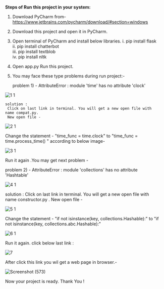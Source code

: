 **Steps of Run this project in your system:**


1. Download PyCharm from- https://www.jetbrains.com/pycharm/download/#section=windows
2. Download this project and open it in PyCharm.
3. Open terminal of PyCharm and install below libraries.
    i. pip install flask  
    ii. pip install chatterbot  
    iii. pip install textblob  
    iv. pip install nltk  
4. Open app.py Run this project.
5. You may face these type problems during run project:-

    problem 1) -  AttributeError : module 'time' has no attribute 'clock'
       
![1 1](https://user-images.githubusercontent.com/75558691/169472505-408019ae-2b3f-493e-b62f-bab1fa0b164a.png)

    solution : 
     Click on last link in terminal. You will get a new open file with name compat.py.
     New open file -
![2 1](https://user-images.githubusercontent.com/75558691/169469986-2be5d523-9b51-4d3d-94e5-fa5181b5ffc0.png)

 Change the statement - "time_func = time.clock" to "time_func = time.process_time() "
   according to below image-

![3 1](https://user-images.githubusercontent.com/75558691/169470691-fb60bb1a-6af7-43b0-bdc0-30d30e2e8eab.png)
 

Run it again .You may get next problem -

   problem 2) -  AttributeError : module 'collections' has no attribute 'Hashtable'
 

![4 1](https://user-images.githubusercontent.com/75558691/169471431-387e97a3-2813-4879-a6a7-08740c3c8d5c.png)

 solution : 
     Click on last link in terminal. You will get a new open file with name constructor.py .
     New open file -

![5 1](https://user-images.githubusercontent.com/75558691/169471593-5acf4052-3554-4f38-ba6b-7576a5a3f1af.png)

Change the statement -  "if not isinstance(key, collections.Hashable):" to "if not isinstance(key, collections.abc.Hashable):"

![6 1](https://user-images.githubusercontent.com/75558691/169472237-00e49eef-7ad9-4678-ae55-f8edefe83982.png)


Run it again.
click below last link :


![7](https://user-images.githubusercontent.com/75558691/169479964-9a39a8b1-7371-4050-ad07-097e65303f9d.png)


After click this link you wil get a web page in browser.-

![Screenshot (573)](https://user-images.githubusercontent.com/75558691/169480095-cf9e46a5-5275-4194-be23-31ccacf162c9.png)


Now your project is ready.
Thank You !
